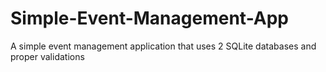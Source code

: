 # Simple-Event-Management-App
A simple event management application that uses 2 SQLite databases and proper validations

